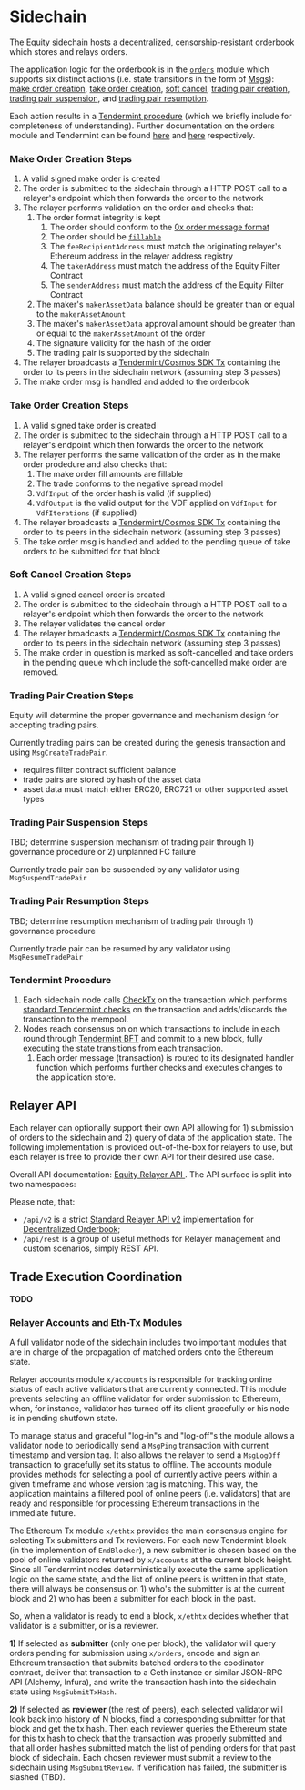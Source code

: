# Sidechain

The Equity sidechain hosts a decentralized, censorship-resistant orderbook which stores and relays orders. 



The application logic for the orderbook is in the [`orders`](https://github.com/EquityLabs/Equity-core/tree/master/cosmos/x/orders) module which supports six distinct actions \(i.e. state transitions in the form of [Msgs](https://godoc.org/github.com/cosmos/cosmos-sdk/types#Msg)\): [make order creation](sidechain.md#make-order-creation), [take order creation](sidechain.md#take-order-creation), [soft cancel](sidechain.md#soft-cancel), [trading pair creation](sidechain.md#trading-pair-creation), [trading pair suspension](sidechain.md#trading-pair-suspension), and [trading pair resumption](sidechain.md#trading-pair-resumption).

Each action results in a [Tendermint procedure](sidechain.md#tendermint-procedure) \(which we briefly include for completeness of understanding\). Further documentation on the orders module and Tendermint can be found [here](https://github.com/EquityLabs/Equity-core/blob/master/cosmos/x/orders/README.md) and [here](https://tendermint.com/docs/introduction/) respectively.

### Make Order Creation Steps

1. A valid signed make order is created
2. The order is submitted to the sidechain through a HTTP POST call to a relayer's endpoint which then forwards the order to the network
3. The relayer performs validation on the order and checks that:
   1. The order format integrity is kept
      1. The order should conform to the [0x order message format](https://github.com/0xProject/0x-protocol-specification/blob/master/v2/v2-specification.md#order-message-format) 
      2. The order should be [`fillable`](https://github.com/0xProject/0x-protocol-specification/blob/master/v2/v2-specification.md#getorderinfo) 
      3. The `feeRecipientAddress` must match the originating relayer's Ethereum address in the relayer address registry
      4. The `takerAddress` must match the address of the Equity Filter Contract
      5. The `senderAddress` must match the address of the Equity Filter Contract
   2. The maker's  `makerAssetData` balance should be greater than or equal to the `makerAssetAmount`
   3. The maker's  `makerAssetData`  approval amount should be greater than or equal to the `makerAssetAmount` of the order
   4. The signature validity for the hash of the order
   5. The trading pair is supported by the sidechain
4. The relayer broadcasts a [Tendermint/Cosmos SDK Tx](https://github.com/cosmos/cosmos-sdk/blob/master/types/tx_msg.go#L34-L38) containing the order to its peers in the sidechain network \(assuming step 3 passes\)
5. The make order msg is handled and added to the orderbook

### Take Order Creation Steps

1. A valid signed take order is created
2. The order is submitted to the sidechain through a HTTP POST call to a relayer's endpoint which then forwards the order to the network
3. The relayer performs the same validation of the order as in the make order prodedure and also checks that:
   1. The make order fill amounts are fillable 
   2. The trade conforms to the negative spread model
   3. `VdfInput` of the order hash is valid \(if supplied\)
   4. `VdfOutput` is the valid output for the VDF applied on `VdfInput` for `VdfIterations` \(if supplied\)
4. The relayer broadcasts a [Tendermint/Cosmos SDK Tx](https://github.com/cosmos/cosmos-sdk/blob/master/types/tx_msg.go#L34-L38) containing the order to its peers in the sidechain network \(assuming step 3 passes\)
5. The take order msg is handled and added to the pending queue of take orders to be submitted for that block

### Soft Cancel Creation Steps

1. A valid signed cancel order is created
2. The order is submitted to the sidechain through a HTTP POST call to a relayer's endpoint which then forwards the order to the network
3. The relayer validates the cancel order 
4. The relayer broadcasts a [Tendermint/Cosmos SDK Tx](https://github.com/cosmos/cosmos-sdk/blob/master/types/tx_msg.go#L34-L38) containing the order to its peers in the sidechain network \(assuming step 3 passes\)
5. The make order in question is marked as soft-cancelled and take orders in the pending queue which include the soft-cancelled make order are removed. 

### Trading Pair Creation Steps

Equity will determine the proper governance and mechanism design for accepting trading pairs. 

Currently trading pairs can be created during the genesis transaction and using `MsgCreateTradePair`.

* requires filter contract sufficient balance
* trade pairs are stored by hash of the asset data
* asset data must match either ERC20, ERC721 or other supported asset types

### Trading Pair Suspension Steps

TBD; determine suspension mechanism of trading pair through 1\) governance procedure or 2\) unplanned FC failure

Currently trade pair can be suspended by any validator using `MsgSuspendTradePair`

### Trading Pair Resumption Steps

TBD; determine resumption mechanism of trading pair through 1\) governance procedure

Currently trade pair can be resumed by any validator using `MsgResumeTradePair`

### Tendermint Procedure

1. Each sidechain node calls [CheckTx](https://tendermint.com/docs/app-dev/abci-spec.html#checktx) on the transaction which performs [standard Tendermint checks](https://github.com/cosmos/cosmos-sdk/blob/master/docs/basics/tx-lifecycle.md#addition-to-mempool) on the transaction and adds/discards the transaction to the mempool.
2. Nodes reach consensus on on which transactions to include in each round through [Tendermint BFT](https://tendermint.com/docs/spec/consensus/consensus.html) and commit to a new block, fully executing the state transitions from each transaction.
   1. Each order message \(transaction\) is routed to its designated handler function which performs further checks and executes changes to the application store. 

## Relayer API

Each relayer can optionally support their own API allowing for 1\) submission of orders to the sidechain and 2\) query of data of the application state. The following implementation is provided out-of-the-box for relayers to use, but each relayer is free to provide their own API for their desired use case.

Overall API documentation: [Equity Relayer API ](https://Equity-tendermint-external-and-internal-api-2.api-docs.io/undefined/api). The API surface is split into two namespaces:

Please note, that:

* `/api/v2` is a strict [Standard Relayer API v2](https://github.com/0xProject/standard-relayer-api/blob/master/http/v2.md) implementation for [Decentralized Orderbook](sidechain.md#decentralized-orderbook);
* `/api/rest` is a group of useful methods for Relayer management and custom scenarios, simply REST API.

## Trade Execution Coordination

**TODO**

### Relayer Accounts and Eth-Tx Modules

A full validator node of the sidechain includes two important modules that are in charge of the propagation of matched orders onto the Ethereum state.

Relayer accounts module `x/accounts` is responsible for tracking online status of each active validators that are currently connected. This module prevents selecting an offline validator for order submission to Ethereum, when, for instance, validator has turned off its client gracefully or his node is in pending shutfown state.

To manage status and graceful "log-in"s and "log-off"s the module allows a validator node to periodically send a `MsgPing` transaction with current timestamp and version tag. It also allows the relayer to send a `MsgLogOff` transaction to gracefully set its status to offline. The accounts module provides methods for selecting a pool of currently active peers within a given timeframe and whose version tag is matching. This way, the application maintains a filtered pool of online peers \(i.e. validators\) that are ready and responsible for processing Ethereum transactions in the immediate future.

The Ethereum Tx module `x/ethtx` provides the main consensus engine for selecting Tx submitters and Tx reviewers. For each new Tendermint block \(in the implemention of `EndBlocker`\), a new submitter is chosen based on the pool of online validators returned by `x/accounts` at the current block height. Since all Tendermint nodes deterministically execute the same application logic on the same state, and the list of online peers is written in that state, there will always be consensus on 1\) who's the submitter is at the current block and 2\) who has been a submitter for each block in the past.

So, when a validator is ready to end a block, `x/ethtx` decides whether that validator is a submitter, or is a reviewer.

**1\)** If selected as **submitter** \(only one per block\), the validator will query orders pending for submission using `x/orders`, encode and sign an Ethereum transaction that submits batched orders to the coodinator contract, deliver that transaction to a Geth instance or similar JSON-RPC API \(Alchemy, Infura\), and write the transaction hash into the sidechain state using `MsgSubmitTxHash`.

**2\)** If selected as **reviewer** \(the rest of peers\), each selected validator will look back into history of N blocks, find a corresponding submitter for that block and get the tx hash. Then each reviewer queries the Ethereum state for this tx hash to check that the transaction was properly submitted and that all order hashes submitted match the list of pending orders for that past block of sidechain. Each chosen reviewer must submit a review to the sidechain using `MsgSubmitReview`. If verification has failed, the submitter is slashed \(TBD\).

